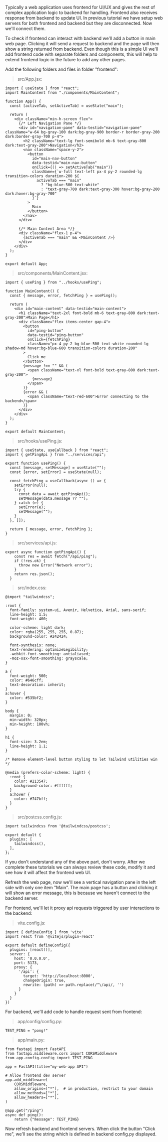 Typically a web application uses frontend for UI/UX and gives the rest of complex application logic to backend for handling. Frontend also receives response from backend to update UI. In previous tutorial we have setup web servers for both frontend and backend but they are disconnected. Now we'll connect them.

To check if frontend can interact with backend we'll add a button in main web page. Clicking it will send a request to backend and the page will then show a string returned from backend. Even though this is a simple UI we'll add frontend code with separate folders and components, this will help to extend frontend logic in the future to add any other pages.

Add the following folders and files in folder "frontend":

>src/App.jsx:

```
import { useState } from "react";
import MainContent from "./components/MainContent";

function App() {
  const [activeTab, setActiveTab] = useState("main");

  return (
    <div className="min-h-screen flex">
      {/* Left Navigation Pane */}
      <div id="navigation-pane" data-testid="navigation-pane" className="w-64 bg-gray-100 dark:bg-gray-900 border-r border-gray-200 dark:border-gray-700 p-4">
        <h2 className="text-lg font-semibold mb-6 text-gray-800 dark:text-gray-200">Navigation</h2>
        <nav className="space-y-2">
          <button
            id="main-nav-button"
            data-testid="main-nav-button"
            onClick={() => setActiveTab("main")}
            className={`w-full text-left px-4 py-2 rounded-lg transition-colors duration-200 ${
              activeTab === "main"
                ? "bg-blue-500 text-white"
                : "text-gray-700 dark:text-gray-300 hover:bg-gray-200 dark:hover:bg-gray-700"
            }`}
          >
            Main
          </button>
        </nav>
      </div>

      {/* Main Content Area */}
      <div className="flex-1 p-4">
        {activeTab === "main" && <MainContent />}
      </div>
    </div>
  );
}

export default App;
```
>src/components/MainContent.jsx:
```
import { usePing } from "../hooks/usePing";

function MainContent() {
  const { message, error, fetchPing } = usePing();

  return (
    <div id="main-content" data-testid="main-content">
      <h1 className="text-2xl font-bold mb-6 text-gray-800 dark:text-gray-200">Main Page</h1>
      <div className="flex items-center gap-4">
        <button
          id="ping-button"
          data-testid="ping-button"
          onClick={fetchPing}
          className="px-4 py-2 bg-blue-500 text-white rounded-lg shadow-md hover:bg-blue-600 transition-colors duration-200"
        >
          Click me
        </button>
        {message !== "" && (
          <span className="text-xl font-bold text-gray-800 dark:text-gray-200">
            {message}
          </span>
        )}
        {error && (
          <span className="text-red-600">Error connecting to the backend</span>
        )}
      </div>
    </div>
  );
}

export default MainContent;
```

>src/hooks/usePing.js:
```
import { useState, useCallback } from "react";
import { getPingApi } from "../services/api";

export function usePing() {
  const [message, setMessage] = useState("");
  const [error, setError] = useState(null);

  const fetchPing = useCallback(async () => {
    setError(null);
    try {
      const data = await getPingApi();
      setMessage(data.message ?? "");
    } catch (e) {
      setError(e);
      setMessage("");
    }
  }, []);

  return { message, error, fetchPing };
}
```
>src/services/api.js:
```
export async function getPingApi() {
    const res = await fetch("/api/ping");
    if (!res.ok) {
      throw new Error("Network error");
    }
    return res.json();
  }
  ```

>src/index.css:
```
@import "tailwindcss";

:root {
  font-family: system-ui, Avenir, Helvetica, Arial, sans-serif;
  line-height: 1.5;
  font-weight: 400;

  color-scheme: light dark;
  color: rgba(255, 255, 255, 0.87);
  background-color: #242424;

  font-synthesis: none;
  text-rendering: optimizeLegibility;
  -webkit-font-smoothing: antialiased;
  -moz-osx-font-smoothing: grayscale;
}

a {
  font-weight: 500;
  color: #646cff;
  text-decoration: inherit;
}
a:hover {
  color: #535bf2;
}

body {
  margin: 0;
  min-width: 320px;
  min-height: 100vh;
}

h1 {
  font-size: 3.2em;
  line-height: 1.1;
}

/* Remove element-level button styling to let Tailwind utilities win */

@media (prefers-color-scheme: light) {
  :root {
    color: #213547;
    background-color: #ffffff;
  }
  a:hover {
    color: #747bff;
  }
}
```
>src/postcss.config.js:
```
import tailwindcss from '@tailwindcss/postcss';

export default {
  plugins: [
    tailwindcss(),
  ],
};
```

If you don't understand any of the above part, don't worry. After we complete these tutorials we can always review these code, modify it and see how it will affect the frontend web UI.

Refresh the web page, now we'll see a vertical navigation pane in the left side with only one item "Main". The main page has a button and clicking it will show an error message, this is because we haven't connect to the backend server.

For frontend, we'll let it proxy api requests triggered by user interactions to the backend:

>vite.config.js:
```
import { defineConfig } from 'vite'
import react from '@vitejs/plugin-react'

export default defineConfig({
  plugins: [react()],
  server: {
    host: '0.0.0.0',
    port: 5173,
    proxy: {
      '/api': {
        target: 'http://localhost:8000',
        changeOrigin: true,
        rewrite: (path) => path.replace(/^\/api/, '')
      }
    }
  }
})

```

For backend, we'll add code to handle request sent from frontend:
>app/config/config.py:
```
TEST_PING = "pong!"
```

>app/main.py:
```
from fastapi import FastAPI
from fastapi.middleware.cors import CORSMiddleware
from app.config.config import TEST_PING

app = FastAPI(title="my-web-app API")

# Allow frontend dev server
app.add_middleware(
    CORSMiddleware,
    allow_origins=["*"],  # in production, restrict to your domain
    allow_methods=["*"],
    allow_headers=["*"],
)

@app.get("/ping")
async def ping():
    return {"message": TEST_PING}
```

Now refresh backend and frontend servers. When click the button "Click me", we'll see the string which is defined in backend config.py displayed.